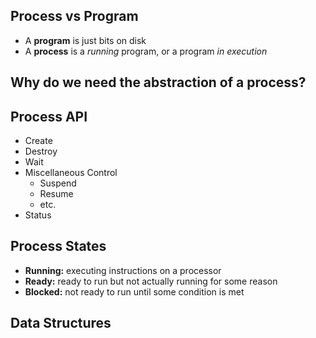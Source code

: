 ## Process vs Program
- A **program** is just bits on disk
- A **process** is a *running* program, or a program *in execution*

## Why do we need the abstraction of a process?

## Process API
- Create
- Destroy
- Wait
- Miscellaneous Control
	- Suspend
	- Resume
	- etc.
- Status

## Process States
- **Running:** executing instructions on a processor
- **Ready:** ready to run but not actually running for some reason
- **Blocked:** not ready to run until some condition is met

## Data Structures